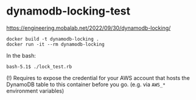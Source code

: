 # dynamodb-locking-test

https://engineering.mobalab.net/2022/09/30/dynamodb-locking/

```
docker build -t dynamodb-locking .
docker run -it --rm dynamodb-locking 
```

In the bash:

```
bash-5.1$ ./lock_test.rb
```

(!) Requires to expose the credential for your AWS account that hosts the DynamoDB table to this container before you go. (e.g. via `AWS_*` environment variables)
